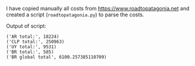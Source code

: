 I have copied manually all costs from https://www.roadtopatagonia.net and created a script (`roadtopatagonia.py`) to parse the costs.

Output of script:
```
('AR total:', 18224)
('CLP total:', 250963)
('UY total:', 9531)
('BR total:', 585)
('BR global total', 6100.257385110709)
```


